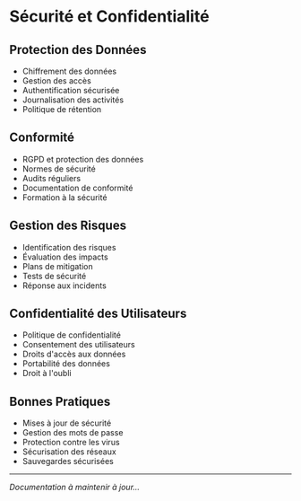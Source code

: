 # Sécurité et Confidentialité

## Protection des Données
- Chiffrement des données
- Gestion des accès
- Authentification sécurisée
- Journalisation des activités
- Politique de rétention

## Conformité
- RGPD et protection des données
- Normes de sécurité
- Audits réguliers
- Documentation de conformité
- Formation à la sécurité

## Gestion des Risques
- Identification des risques
- Évaluation des impacts
- Plans de mitigation
- Tests de sécurité
- Réponse aux incidents

## Confidentialité des Utilisateurs
- Politique de confidentialité
- Consentement des utilisateurs
- Droits d'accès aux données
- Portabilité des données
- Droit à l'oubli

## Bonnes Pratiques
- Mises à jour de sécurité
- Gestion des mots de passe
- Protection contre les virus
- Sécurisation des réseaux
- Sauvegardes sécurisées

---
*Documentation à maintenir à jour...* 